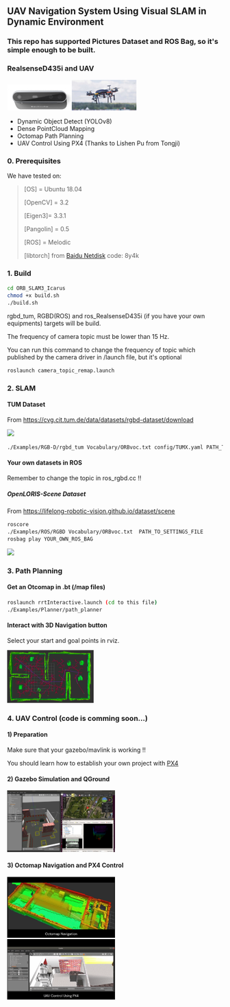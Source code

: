 ## UAV Navigation System Using Visual SLAM in Dynamic Environment
### This repo has supported Pictures Dataset and ROS Bag, so it's simple enough to be built.
### RealsenseD435i and UAV

<img src="image/realsense.png" width="30%"><img src="image/uav.jpg" width="30%">

- Dynamic Object Detect (YOLOv8)
- Dense PointCloud Mapping
- Octomap Path Planning
- UAV Control Using PX4 (Thanks to Lishen Pu from Tongji)

### 0. Prerequisites
We have tested on:
>
> [OS] = Ubuntu 18.04
>
> [OpenCV] = 3.2
>
> [Eigen3]= 3.3.1
>
> [Pangolin] = 0.5
>
> [ROS] = Melodic
> 
> [libtorch] from [Baidu Netdisk](https://pan.baidu.com/s/1DQGM3rt3KTPWtpRK0lu8Fg?pwd=8y4k)
code: 8y4k

### 1. Build
```bash
cd ORB_SLAM3_Icarus
chmod +x build.sh
./build.sh
```

rgbd_tum, RGBD(ROS) and ros_RealsenseD435i (if you have your own equipments) targets will be build.

The frequency of camera topic must be lower than 15 Hz.

You can run this command to change the frequency of topic which published by the camera driver in /launch file, but it's optional
```bash
roslaunch camera_topic_remap.launch
```

### 2. SLAM
#### TUM Dataset
From https://cvg.cit.tum.de/data/datasets/rgbd-dataset/download

<centre>
<img src="image/office.gif" width="50%">
</centre>

```bash
./Examples/RGB-D/rgbd_tum Vocabulary/ORBvoc.txt config/TUMX.yaml PATH_TO_SEQUENCE_FOLDER ASSOCIATIONS_FILE
```

#### Your own datasets in ROS
Remember to change the topic in ros_rgbd.cc  !!

##### OpenLORIS-Scene Dataset
From https://lifelong-robotic-vision.github.io/dataset/scene

```bash
roscore
./Examples/ROS/RGBD Vocabulary/ORBvoc.txt  PATH_TO_SETTINGS_FILE
rosbag play YOUR_OWN_ROS_BAG 
```
<centre>
<img src="image/market.gif" width="50%">
</centre>

### 3. Path Planning
#### Get an Otcomap in .bt (/map files)
```bash
roslaunch rrtInteractive.launch (cd to this file)
./Examples/Planner/path_planner 
```
#### Interact with 3D Navigation button
Select your start and goal points in rviz.

<centre>
<img src="image/rrt.png" width="40%">
</centre>

### 4. UAV Control (code is comming soon...)
#### 1) Preparation
Make sure that your gazebo/mavlink is working !!

You should learn how to establish your own project with [PX4](https://px4.io/) 

#### 2) Gazebo Simulation and QGround
<centre>
<img src="image/gazebo.png" width="50%">
</centre>

#### 3) Octomap Navigation and PX4 Control
<centre>
<img src="image/navigation.gif" width="50%">
</centre>
<centre>
<img src="image/px4.gif" width="50%">
<centre>

